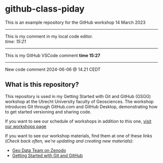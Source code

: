 # github-class-piday
This is an example repository for the GitHub workshop 14 March 2023

***

This is my comment in my local code editor.  
*time: 15:21*

*** 

This is my GitHub VSCode comment
**time 15:27**

*** 

New code comment 2024-06-06 @ 14.21 CEDT

## What is this repository?

This repository is used in my Getting Started with Git and GitHub (GSGG) workshop at the Utrecht University faculty of Geosciences. The workshop introduces Git through GitHub.com and GitHub Desktop, demonstrating how to get started versioning and sharing code. 

If you want to see our schedule of workshops in addition to this one, [visit our workshops page](https://geo-data-support.sites.uu.nl/workshops/)

If you want to see our workshop materials, find them at one of these links (*Check back often, we're updating and creating new materials*):

* [Geo Data Team on Zenodo](https://zenodo.org/communities/uu-geo-data-team)
* [Getting Started with Git and GitHub](https://doi.org/10.5281/zenodo.7740061)